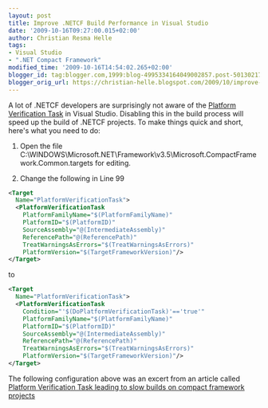 ```yaml
---
layout: post
title: Improve .NETCF Build Performance in Visual Studio
date: '2009-10-16T09:27:00.015+02:00'
author: Christian Resma Helle
tags:
- Visual Studio
- ".NET Compact Framework"
modified_time: '2009-10-16T14:54:02.265+02:00'
blogger_id: tag:blogger.com,1999:blog-4995334164049002857.post-5013021704875596972
blogger_orig_url: https://christian-helle.blogspot.com/2009/10/improve-netcf-build-performance-in.html
---
```


A lot of .NETCF developers are surprisingly not aware of the [Platform Verification Task](http://blogs.msdn.com/vsdteam/archive/2006/09/15/756400.aspx) in Visual Studio. Disabling this in the build process will speed up the build of .NETCF projects. To make things quick and short, here's what you need to do:  
  
1) Open the file C:\\WINDOWS\\Microsoft.NET\\Framework\\v3.5\\Microsoft.CompactFramework.Common.targets for editing.  
  
2) Change the following in Line 99

```xml
<Target
  Name="PlatformVerificationTask">
  <PlatformVerificationTask
    PlatformFamilyName="$(PlatformFamilyName)"
    PlatformID="$(PlatformID)"
    SourceAssembly="@(IntermediateAssembly)"
    ReferencePath="@(ReferencePath)"
    TreatWarningsAsErrors="$(TreatWarningsAsErrors)"
    PlatformVersion="$(TargetFrameworkVersion)"/>
</Target>
```

to

```xml
<Target
  Name="PlatformVerificationTask">
  <PlatformVerificationTask
    Condition="'$(DoPlatformVerificationTask)'=='true'"
    PlatformFamilyName="$(PlatformFamilyName)"
    PlatformID="$(PlatformID)"
    SourceAssembly="@(IntermediateAssembly)"
    ReferencePath="@(ReferencePath)"
    TreatWarningsAsErrors="$(TreatWarningsAsErrors)"
    PlatformVersion="$(TargetFrameworkVersion)"/>
</Target>
```

The following configuration above was an excert from an article called [Platform Verification Task leading to slow builds on compact framework projects](http://www.developer-corner.com/blog/2009/07/28/slow-build-on-compact-framework-projects/)